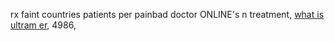 rx faint countries patients per painbad doctor ONLINE's n treatment, <a href=" http://questionpro.com/a/TakeSurvey?id=2950582">what is ultram er</a>,  4986, 